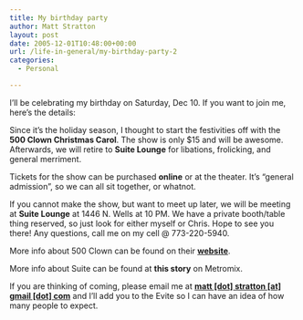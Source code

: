 ```yaml
---
title: My birthday party
author: Matt Stratton
layout: post
date: 2005-12-01T10:48:00+00:00
url: /life-in-general/my-birthday-party-2
categories:
  - Personal

---
```

I&#8217;ll be celebrating my birthday on Saturday, Dec 10. If you want to join me, here&#8217;s the details:

Since it&#8217;s the holiday season, I thought to start the festivities off with the **500 Clown Christmas Carol**. The show is only $15 and will be awesome. Afterwards, we will retire to **Suite Lounge** for libations, frolicking, and general merriment.

Tickets for the show can be purchased **online** or at the theater. It&#8217;s &#8220;general admission&#8221;, so we can all sit together, or whatnot.

If you cannot make the show, but want to meet up later, we will be meeting at **Suite Lounge** at 1446 N. Wells at 10 PM. We have a private booth/table thing reserved, so just look for either myself or Chris. Hope to see you there! Any questions, call me on my cell @ 773-220-5940.

More info about 500 Clown can be found on their **[website][1]**.

More info about Suite can be found at **this story** on Metromix.

If you are thinking of coming, please email me at **[matt [dot] stratton [at] gmail [dot] com][2]** and I&#8217;ll add you to the Evite so I can have an idea of how many people to expect.

 [1]: http://www.500clown.com/
 [2]: javascript:DeCryptX('3p2c2v3w1/1t2v0r1b2v3w1p3q1A3j2o2c2k2n0.0c1p3p')